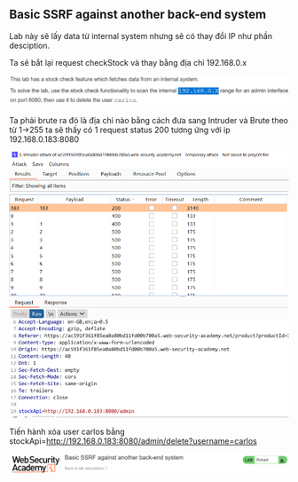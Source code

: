 ## Basic SSRF against another back-end system

Lab này sẽ lấy data từ internal system nhưng sẽ có thay đổi IP như phần desciption.

Ta sẽ bắt lại request checkStock và thay bằng địa chỉ 192.168.0.x

![](/imgs/CSRF/5.png?raw=true)

Ta phải brute ra đó là địa chỉ nào bằng cách đưa sang Intruder và Brute theo từ 1->255 ta sẽ thấy có 1 request status 200 tương ứng với ip 192.168.0.183:8080

![](/imgs/CSRF/6.png?raw=true)

Tiến hành xóa user carlos bằng stockApi=http://192.168.0.183:8080/admin/delete?username=carlos

![](/imgs/CSRF/7.png?raw=true)